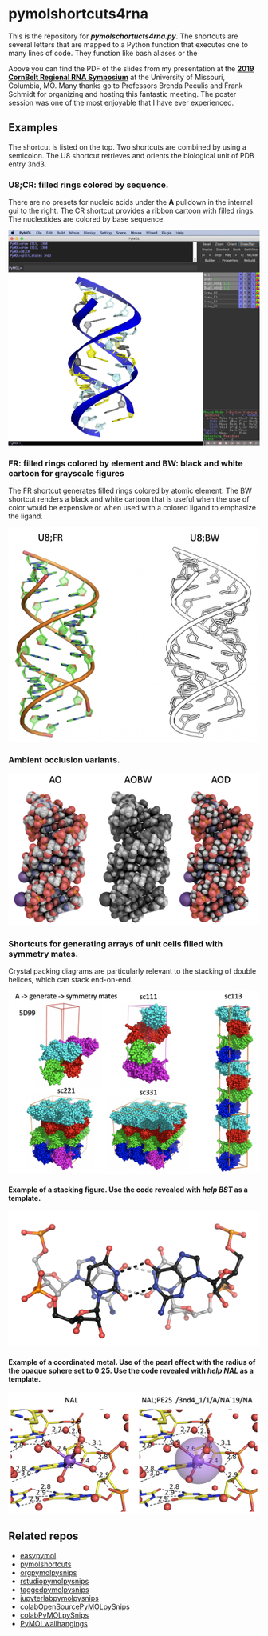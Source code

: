 # pymolshortcuts4rna

This is the repository for ***pymolschortucts4rna.py***.
The shortcuts are several letters that are mapped to a Python function that executes one to many lines of code.
They function like bash aliases or the 

Above you can find the PDF of the slides from my presentation at the [**2019 CornBelt Regional RNA Symposium**](https://rna-cornbelt-regional-meeting.webnode.com) at the University of Missouri, Columbia, MO. 
Many thanks go to Professors Brenda Peculis and Frank Schmidt for organizing and hosting this fantastic meeting. 
The poster session was one of the most enjoyable that I have ever experienced.


## Examples

The shortcut is listed on the top.
Two shortcuts are combined by using a semicolon.
The U8 shortcut retrieves and orients the biological unit of PDB entry 3nd3.


### U8;CR: filled rings colored by sequence. 

There are no presets for nucleic acids under the **A** pulldown in the internal gui to the right.
The CR shortcut provides a ribbon cartoon with filled rings. 
The nucleotides are colored by base sequence.

![U8CR](https://github.com/MooersLab/pymolshortcuts4RNA/blob/master/images/guiU8CR.png?raw=true "CR")


### FR: filled rings colored by element and BW: black and white cartoon for grayscale figures

The FR shortcut generates filled rings colored by atomic element.
The BW shortcut renders a black and white cartoon that is useful when the use of color would be expensive or when used with a colored ligand to emphasize the ligand.

![U8FRBW](https://github.com/MooersLab/pymolshortcuts4RNA/blob/master/images/U8FRBW.png?raw=true "FR BW")


### Ambient occlusion variants. 

![AOAOBWAOD](https://github.com/MooersLab/pymolshortcuts4RNA/blob/master/images/AOAOBWAOD.png?raw=true "AO BW AOD")


### Shortcuts for generating arrays of unit cells filled with symmetry mates.

Crystal packing diagrams are particularly relevant to the stacking of double helices, which can stack end-on-end.

![xtalPacking](https://github.com/MooersLab/pymolshortcuts4RNA/blob/master/images/xtalPacking.png?raw=true "xtalPacking")


#### Example of a stacking figure. Use the code revealed with *help BST* as a template.

![BST](https://github.com/MooersLab/pymolshortcuts4RNA/blob/master/images/BSTcrop.png?raw=true "BST")


#### Example of a coordinated metal. Use of the pearl effect with the radius of the opaque sphere set to 0.25. Use the code revealed with *help NAL* as a template.

![NaNape25](https://github.com/MooersLab/pymolshortcuts4RNA/blob/master/images/NaNape25.png?raw=true "naNape25")


## Related repos

- [easypymol](https://github.com/MooersLab/EasyPyMOL/edit/master/README.md)
- [pymolshortcuts](https://github.com/MooersLab/pymolshortcuts)
- [orgpymolpysnips](https://github.com/MooersLab/orgpymolpysnips)
- [rstudiopymolpysnips](https://github.com/MooersLab/rstudiopymolpysnips)
- [taggedpymolpysnips](https://github.com/MooersLab/taggedpymolpysnips)
- [jupyterlabpymolpysnips](https://github.com/MooersLab/jupyterlabpymolpysnips)
- [colabOpenSourcePyMOLpySnips](https://github.com/MooersLab/colabOpenSourcePyMOLpySnips)
- [colabPyMOLpySnips](https://github.com/MooersLab/colabPyMOLpySnips)
- [PyMOLwallhangings](https://github.com/MooersLab/PyMOLwallhangings)
